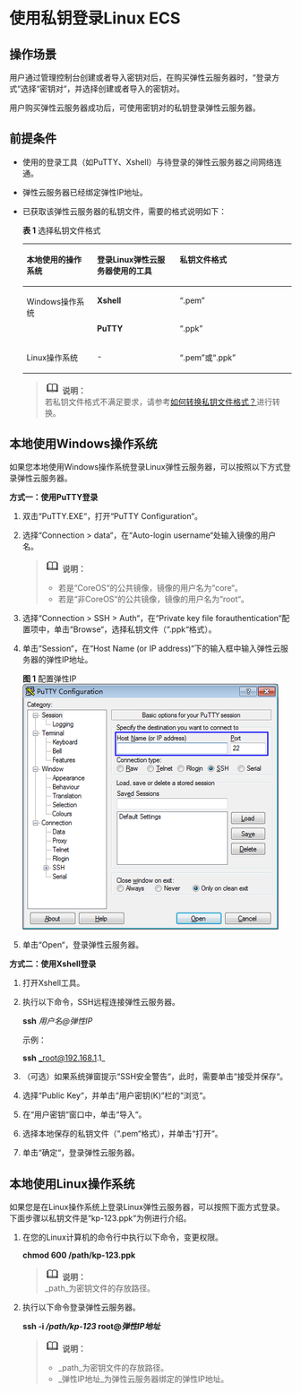 # 使用私钥登录Linux ECS<a name="dew_01_0085"></a>

## 操作场景<a name="section193061551141412"></a>

用户通过管理控制台创建或者导入密钥对后，在购买弹性云服务器时，“登录方式“选择“密钥对“，并选择创建或者导入的密钥对。

用户购买弹性云服务器成功后，可使用密钥对的私钥登录弹性云服务器。

## 前提条件<a name="sfbf9dc8bdd2d4644beadc7fc745bc603"></a>

-   使用的登录工具（如PuTTY、Xshell）与待登录的弹性云服务器之间网络连通。
-   弹性云服务器已经绑定弹性IP地址。
-   已获取该弹性云服务器的私钥文件，需要的格式说明如下：

    **表 1**  选择私钥文件格式

    <a name="table444364153314"></a>
    <table><thead align="left"><tr id="row24419413336"><th class="cellrowborder" valign="top" width="26.170000000000005%" id="mcps1.2.4.1.1"><p id="p5871922205011"><a name="p5871922205011"></a><a name="p5871922205011"></a>本地使用的操作系统</p>
    </th>
    <th class="cellrowborder" valign="top" width="30.770000000000003%" id="mcps1.2.4.1.2"><p id="p5441174133311"><a name="p5441174133311"></a><a name="p5441174133311"></a>登录Linux弹性云服务器使用的工具</p>
    </th>
    <th class="cellrowborder" valign="top" width="43.06%" id="mcps1.2.4.1.3"><p id="p74412415335"><a name="p74412415335"></a><a name="p74412415335"></a>私钥文件格式</p>
    </th>
    </tr>
    </thead>
    <tbody><tr id="row1644117417331"><td class="cellrowborder" rowspan="2" valign="top" width="26.170000000000005%" headers="mcps1.2.4.1.1 "><p id="p1881222185012"><a name="p1881222185012"></a><a name="p1881222185012"></a>Windows操作系统</p>
    </td>
    <td class="cellrowborder" valign="top" width="30.770000000000003%" headers="mcps1.2.4.1.2 "><p id="p857985319384"><a name="p857985319384"></a><a name="p857985319384"></a><strong id="b164412423314"><a name="b164412423314"></a><a name="b164412423314"></a>Xshell</strong></p>
    </td>
    <td class="cellrowborder" valign="top" width="43.06%" headers="mcps1.2.4.1.3 "><p id="p34416418338"><a name="p34416418338"></a><a name="p34416418338"></a><span class="filepath" id="filepath114411413339"><a name="filepath114411413339"></a><a name="filepath114411413339"></a>“.pem”</span></p>
    </td>
    </tr>
    <tr id="row1444274103318"><td class="cellrowborder" valign="top" headers="mcps1.2.4.1.1 "><p id="p844274153310"><a name="p844274153310"></a><a name="p844274153310"></a><strong id="b16442242334"><a name="b16442242334"></a><a name="b16442242334"></a>PuTTY</strong></p>
    </td>
    <td class="cellrowborder" valign="top" headers="mcps1.2.4.1.2 "><p id="p16442184133316"><a name="p16442184133316"></a><a name="p16442184133316"></a><span class="uicontrol" id="uicontrol1544217417339"><a name="uicontrol1544217417339"></a><a name="uicontrol1544217417339"></a>“.ppk”</span></p>
    </td>
    </tr>
    <tr id="row513174585111"><td class="cellrowborder" valign="top" width="26.170000000000005%" headers="mcps1.2.4.1.1 "><p id="p613104510519"><a name="p613104510519"></a><a name="p613104510519"></a>Linux操作系统</p>
    </td>
    <td class="cellrowborder" valign="top" width="30.770000000000003%" headers="mcps1.2.4.1.2 "><p id="p171464513517"><a name="p171464513517"></a><a name="p171464513517"></a>-</p>
    </td>
    <td class="cellrowborder" valign="top" width="43.06%" headers="mcps1.2.4.1.3 "><p id="p91434511516"><a name="p91434511516"></a><a name="p91434511516"></a><span class="filepath" id="filepath9395161265210"><a name="filepath9395161265210"></a><a name="filepath9395161265210"></a>“.pem”</span>或<span class="uicontrol" id="uicontrol1860921835220"><a name="uicontrol1860921835220"></a><a name="uicontrol1860921835220"></a>“.ppk”</span></p>
    </td>
    </tr>
    </tbody>
    </table>

    >![](public_sys-resources/icon-note.gif) **说明：**   
    >若私钥文件格式不满足要求，请参考[如何转换私钥文件格式？](https://support.huaweicloud.com/dew_faq/dew_01_0099.html)进行转换。  


## 本地使用Windows操作系统<a name="se5bb92b4e5a7481c92c9ec276be6e0c7"></a>

如果您本地使用Windows操作系统登录Linux弹性云服务器，可以按照以下方式登录弹性云服务器。

**方式一：使用PuTTY登录**

1.  双击“PuTTY.EXE“，打开“PuTTY Configuration“。
2.  选择“Connection \> data“，在“Auto-login username“处输入镜像的用户名。

    >![](public_sys-resources/icon-note.gif) **说明：**   
    >-   若是“CoreOS“的公共镜像，镜像的用户名为“core“。  
    >-   若是“非CoreOS“的公共镜像，镜像的用户名为“root“。  

3.  选择“Connection \> SSH \> Auth“，在“Private key file forauthentication“配置项中，单击“Browse“，选择私钥文件（“.ppk“格式）。
4.  单击“Session“，在“Host Name \(or IP address\)“下的输入框中输入弹性云服务器的弹性IP地址。

    **图 1**  配置弹性IP<a name="f0a6177ed56ce47c9861e00feb09e807b"></a>  
    ![](figures/配置弹性IP.png "配置弹性IP")

5.  单击“Open“，登录弹性云服务器。

**方式二：使用Xshell登录**

1.  打开Xshell工具。
2.  执行以下命令，SSH远程连接弹性云服务器。

    **ssh** _用户名@弹性IP_

    示例：

    **ssh** _root@192.168.1.1_

3.  （可选）如果系统弹窗提示“SSH安全警告“，此时，需要单击“接受并保存“。
4.  选择“Public Key“，并单击“用户密钥\(K\)“栏的“浏览“。
5.  在“用户密钥“窗口中，单击“导入“。
6.  选择本地保存的私钥文件（“.pem“格式），并单击“打开“。
7.  单击“确定“，登录弹性云服务器。

## 本地使用Linux操作系统<a name="sfec00c96f78645058f0d32537d01c0f1"></a>

如果您是在Linux操作系统上登录Linux弹性云服务器，可以按照下面方式登录。下面步骤以私钥文件是“kp-123.ppk“为例进行介绍。

1.  在您的Linux计算机的命令行中执行以下命令，变更权限。

    **chmod 600  __/path/kp-123.ppk__**

    >![](public_sys-resources/icon-note.gif) **说明：**   
    >_path_为密钥文件的存放路径。  

2.  执行以下命令登录弹性云服务器。

    **ssh -i  _/path/kp-123_  root@_弹性IP地址_**

    >![](public_sys-resources/icon-note.gif) **说明：**   
    >-   _path_为密钥文件的存放路径。  
    >-   _弹性IP地址_为弹性云服务器绑定的弹性IP地址。  


